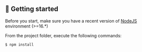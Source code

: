 ## 🚀 Getting started

Before you start, make sure you have a recent version of [NodeJS](http://nodejs.org/) environment (>=16.\*)

From the project folder, execute the following commands:

```bash
$ npm install
```
